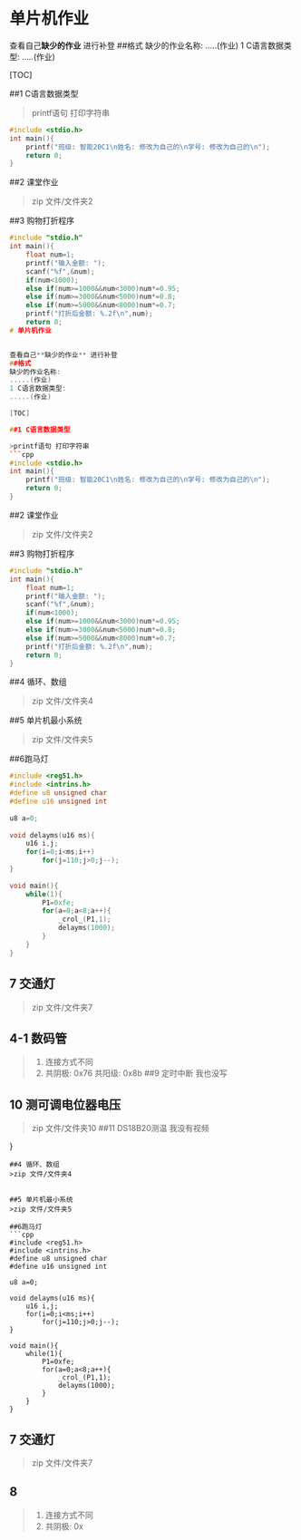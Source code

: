 
# 单片机作业


查看自己**缺少的作业** 进行补登
##格式
缺少的作业名称:
.....(作业)
1 C语言数据类型:
.....(作业)

[TOC]

##1 C语言数据类型

>printf语句 打印字符串
```cpp
#include <stdio.h>
int main(){
    printf("班级: 智能20C1\n姓名: 修改为自己的\n学号: 修改为自己的\n");
    return 0;
}
```

##2 课堂作业
>zip 文件/文件夹2

##3 购物打折程序 
```cpp
#include "stdio.h"
int main(){
    float num=1;
    printf("输入金额: ");
    scanf("%f",&num);
    if(num<1000);
    else if(num>=1000&&num<3000)num*=0.95;
    else if(num>=3000&&num<5000)num*=0.8;
    else if(num>=5000&&num<8000)num*=0.7;
    printf("打折后金额: %.2f\n",num);
    return 0;
# 单片机作业


查看自己**缺少的作业** 进行补登
##格式
缺少的作业名称:
.....(作业)
1 C语言数据类型:
.....(作业)

[TOC]

##1 C语言数据类型

>printf语句 打印字符串
```cpp
#include <stdio.h>
int main(){
    printf("班级: 智能20C1\n姓名: 修改为自己的\n学号: 修改为自己的\n");
    return 0;
}
```

##2 课堂作业
>zip 文件/文件夹2

##3 购物打折程序 
```cpp
#include "stdio.h"
int main(){
    float num=1;
    printf("输入金额: ");
    scanf("%f",&num);
    if(num<1000);
    else if(num>=1000&&num<3000)num*=0.95;
    else if(num>=3000&&num<5000)num*=0.8;
    else if(num>=5000&&num<8000)num*=0.7;
    printf("打折后金额: %.2f\n",num);
    return 0;
}
```
##4 循环、数组
>zip 文件/文件夹4


##5 单片机最小系统 
>zip 文件/文件夹5

##6跑马灯
```cpp
#include <reg51.h>
#include <intrins.h>
#define u8 unsigned char
#define u16 unsigned int
 
u8 a=0;
 
void delayms(u16 ms){
    u16 i,j;
    for(i=0;i<ms;i++)
        for(j=110;j>0;j--);
}
 
void main(){
    while(1){
        P1=0xfe;
        for(a=0;a<8;a++){
            _crol_(P1,1);
            delayms(1000);
        }
    }
}

```

## 7 交通灯 
>zip 文件/文件夹7
## 4-1 数码管
>1.  连接方式不同
>2. 共阴极: 0x76 共阳级: 0x8b
##9 定时中断
>我也没写
## 10 测可调电位器电压
>zip 文件/文件夹10
##11 DS18B20测温 
>我没有视频


}
```
##4 循环、数组
>zip 文件/文件夹4


##5 单片机最小系统 
>zip 文件/文件夹5

##6跑马灯
```cpp
#include <reg51.h>
#include <intrins.h>
#define u8 unsigned char
#define u16 unsigned int
 
u8 a=0;
 
void delayms(u16 ms){
    u16 i,j;
    for(i=0;i<ms;i++)
        for(j=110;j>0;j--);
}
 
void main(){
    while(1){
        P1=0xfe;
        for(a=0;a<8;a++){
            _crol_(P1,1);
            delayms(1000);
        }
    }
}

```

## 7 交通灯 
>zip 文件/文件夹7
## 8 
>1.  连接方式不同
>2. 共阴极: 0x

